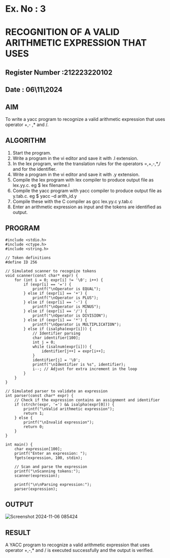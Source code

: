# Ex. No : 3	
# RECOGNITION OF A VALID ARITHMETIC EXPRESSION THAT USES
## Register Number :212223220102
## Date : 06\11\2024

## AIM   
To write a yacc program to recognize a valid arithmetic expression that uses operator +,- ,* and /.

## ALGORITHM
1.	Start the program.
2.	Write a program in the vi editor and save it with .l extension.
3.	In the lex program, write the translation rules for the operators =,+,-,*,/ and for the identifier.
4.	Write a program in the vi editor and save it with .y extension.
5.	Compile the lex program with lex compiler to produce output file as lex.yy.c. eg $ lex filename.l
6.	Compile the yacc program with yacc compiler to produce output file as y.tab.c. eg $ yacc –d arith_id.y
7.	Compile these with the C compiler as gcc lex.yy.c y.tab.c
8.	Enter an arithmetic expression as input and the tokens are identified as output.

## PROGRAM
```
#include <stdio.h>
#include <ctype.h>
#include <string.h>

// Token definitions
#define ID 256

// Simulated scanner to recognize tokens
void scanner(const char* expr) {
    for (int i = 0; expr[i] != '\0'; i++) {
        if (expr[i] == '=') {
            printf("\nOperator is EQUAL");
        } else if (expr[i] == '+') {
            printf("\nOperator is PLUS");
        } else if (expr[i] == '-') {
            printf("\nOperator is MINUS");
        } else if (expr[i] == '/') {
            printf("\nOperator is DIVISION");
        } else if (expr[i] == '*') {
            printf("\nOperator is MULTIPLICATION");
        } else if (isalpha(expr[i])) {
            // Identifier parsing
            char identifier[100];
            int j = 0;
            while (isalnum(expr[i])) {
                identifier[j++] = expr[i++];
            }
            identifier[j] = '\0';
            printf("\nIdentifier is %s", identifier);
            i--; // Adjust for extra increment in the loop
        }
    }
}

// Simulated parser to validate an expression
int parser(const char* expr) {
    // Check if the expression contains an assignment and identifier
    if (strchr(expr, '=') && isalpha(expr[0])) {
        printf("\nValid arithmetic expression");
        return 1;
    } else {
        printf("\nInvalid expression");
        return 0;
    }
}

int main() {
    char expression[100];
    printf("Enter an expression: ");
    fgets(expression, 100, stdin);
    
    // Scan and parse the expression
    printf("\nScanning tokens:");
    scanner(expression);
    
    printf("\n\nParsing expression:");
    parser(expression);
```
## OUTPUT 
![Screenshot 2024-11-06 085424](https://github.com/user-attachments/assets/990da816-3753-466b-999c-1f619356b3ee)

## RESULT
A YACC program to recognize a valid arithmetic expression that uses operator +,-,* and / is executed successfully and the output is verified.
